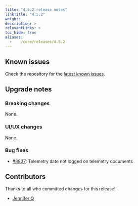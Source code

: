 ```yaml
---
title: "4.5.2 release notes"
linkTitle: "4.5.2"
weight:
description: >
relevantLinks: >
toc_hide: true
aliases:
  -    /core/releases/4.5.2
---
```


## Known issues

Check the repository for the [latest known issues](https://github.com/medic/cht-core/issues?q=is%3Aissue+label%3A%22Affects%3A+4.5.2%22+).

## Upgrade notes

### Breaking changes

None.

### UI/UX changes

None.


### Bug fixes

- [#8837](https://github.com/medic/cht-core/issues/8837): Telemetry date not logged on telemetry documents



## Contributors

Thanks to all who committed changes for this release!

- [Jennifer Q](https://github.com/latin-panda)

